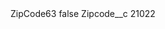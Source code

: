 <?xml version="1.0" encoding="UTF-8"?>
<CustomMetadata xmlns="http://soap.sforce.com/2006/04/metadata" xmlns:xsi="http://www.w3.org/2001/XMLSchema-instance" xmlns:xsd="http://www.w3.org/2001/XMLSchema">
    <label>ZipCode63</label>
    <protected>false</protected>
    <values>
        <field>Zipcode__c</field>
        <value xsi:type="xsd:string">21022</value>
    </values>
</CustomMetadata>

